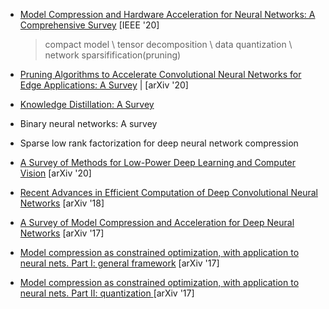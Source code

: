 - [Model Compression and Hardware Acceleration for Neural Networks: A Comprehensive Survey](https://ieeexplore.ieee.org/abstract/document/9043731) [IEEE  '20]

  > compact model \ tensor decomposition \ data quantization \ network sparsifification(pruning)

- [Pruning Algorithms to Accelerate Convolutional Neural Networks for Edge Applications: A Survey](https://arxiv.org/abs/2005.04275) | [arXiv  '20]

- [Knowledge Distillation: A Survey](https://arxiv.org/abs/2006.05525)

- Binary neural networks: A survey

- Sparse low rank factorization for deep neural network compression

- [A Survey of Methods for Low-Power Deep Learning and Computer Vision](https://arxiv.org/abs/2003.11066) [arXiv  '20]

- [Recent Advances in Efficient Computation of Deep Convolutional Neural Networks](https://arxiv.org/abs/1802.00939) [arXiv  '18]

- [A Survey of Model Compression and Acceleration for Deep Neural Networks](https://arxiv.org/abs/1710.09282) [arXiv  '17]

- [Model compression as constrained optimization, with application to neural nets. Part I: general framework](https://arxiv.org/abs/1707.01209) [arXiv  '17]

- [Model compression as constrained optimization, with application to neural nets. Part II: quantization ](https://arxiv.org/abs/1707.04319) [arXiv  '17]
